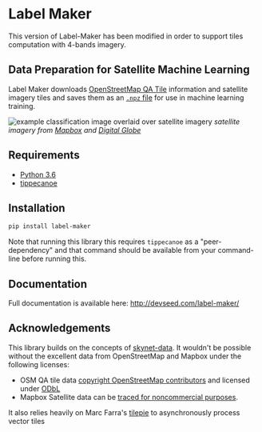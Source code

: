 # Label Maker
This version of Label-Maker has been modified in order to support tiles computation with 4-bands imagery.

## Data Preparation for Satellite Machine Learning

Label Maker downloads [OpenStreetMap QA Tile]((https://osmlab.github.io/osm-qa-tiles/)) information and satellite imagery tiles and saves them as an [`.npz` file](https://docs.scipy.org/doc/numpy/reference/generated/numpy.savez.html) for use in machine learning training.

![example classification image overlaid over satellite imagery](examples/images/classification.png)
_satellite imagery from [Mapbox](https://www.mapbox.com/) and [Digital Globe](https://www.digitalglobe.com/)_

## Requirements
- [Python 3.6](https://www.python.org/)
- [tippecanoe](https://github.com/mapbox/tippecanoe)

## Installation

```bash
pip install label-maker
```

Note that running this library this requires `tippecanoe` as a "peer-dependency" and that command should be available from your command-line before running this.

## Documentation

Full documentation is available here: http://devseed.com/label-maker/

## Acknowledgements

This library builds on the concepts of [skynet-data](https://github.com/developmentseed/skynet-data). It wouldn't be possible without the excellent data from OpenStreetMap and Mapbox under the following licenses:
- OSM QA tile data [copyright OpenStreetMap contributors](http://www.openstreetmap.org/copyright) and licensed under [ODbL](http://opendatacommons.org/licenses/odbl/)
- Mapbox Satellite data can be [traced for noncommercial purposes](https://www.mapbox.com/tos/#[YmtMIywt]).

It also relies heavily on Marc Farra's [tilepie](https://github.com/kamicut/tilepie) to asynchronously process vector tiles
